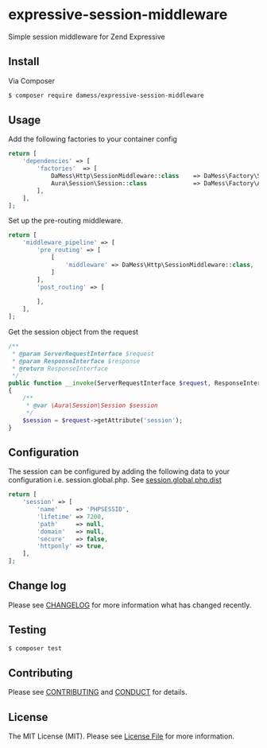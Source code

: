 # expressive-session-middleware

Simple session middleware for Zend Expressive

## Install

Via Composer

``` bash
$ composer require damess/expressive-session-middleware
```

## Usage

Add the following factories to your container config

``` php
return [
    'dependencies' => [
        'factories'  => [
            DaMess\Http\SessionMiddleware::class    => DaMess\Factory\SessionMiddlewareFactory::class,
            Aura\Session\Session::class             => DaMess\Factory\AuraSessionFactory::class,
        ],
    ],
];
```

Set up the pre-routing middleware. 

```php
return [
    'middleware_pipeline' => [
        'pre_routing' => [
            [
                'middleware' => DaMess\Http\SessionMiddleware::class,
            ]
        ],
        'post_routing' => [
            
        ],
    ],
];
```

Get the session object from the request

```php
/**
 * @param ServerRequestInterface $request
 * @param ResponseInterface $response
 * @return ResponseInterface
 */
public function __invoke(ServerRequestInterface $request, ResponseInterface $response)
{
    /**
     * @var \Aura\Session\Session $session
     */
    $session = $request->getAttribute('session');
}
```

## Configuration

The session can be configured by adding the following data to your configuration i.e. session.global.php. See [session.global.php.dist](config/session.global.php.dist)

```php
return [
    'session' => [
        'name'     => 'PHPSESSID',
        'lifetime' => 7200,
        'path'     => null,
        'domain'   => null,
        'secure'   => false,
        'httponly' => true,
    ],
];
```

## Change log

Please see [CHANGELOG](CHANGELOG.md) for more information what has changed recently.

## Testing

``` bash
$ composer test
```

## Contributing

Please see [CONTRIBUTING](CONTRIBUTING.md) and [CONDUCT](CONDUCT.md) for details.

## License

The MIT License (MIT). Please see [License File](LICENSE.md) for more information.
